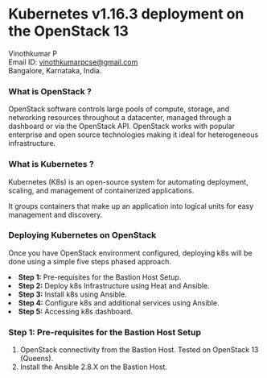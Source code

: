 # Kubernetes v1.16.3 deployment on the OpenStack 13

Vinothkumar P<br>
Email ID: vinothkumarpcse@gmail.com<br>
Bangalore, Karnataka, India.<br>

<h3>What is OpenStack ?</h3>
<p>OpenStack software controls large pools of compute, storage, and networking resources throughout a datacenter, managed through a dashboard or via the OpenStack API. OpenStack works with popular enterprise and open source technologies making it ideal for heterogeneous infrastructure.</p>
<h3>What is Kubernetes ?</h3>
<p>Kubernetes (K8s) is an open-source system for automating deployment, scaling, and management of containerized applications.</p>
<p>It groups containers that make up an application into logical units for easy management and discovery.</p>

<h3>Deploying Kubernetes on OpenStack</h3>
<p>Once you have OpenStack environment configured, deploying k8s will be done using a simple five steps phased approach.</p>

<li><b>Step 1:</b> Pre-requisites for the Bastion Host Setup.</li>
<li><b>Step 2:</b> Deploy k8s Infrastructure using Heat and Ansible.</li>
<li><b>Step 3:</b> Install k8s using Ansible.</li>
<li><b>Step 4:</b> Configure k8s and additional services using Ansible.</li>
<li><b>Step 5:</b> Accessing k8s dashboard.</li>

<h3>Step 1: Pre-requisites for the Bastion Host Setup</h3>
<ol>
  <li>OpenStack connectivity from the Bastion Host. Tested on OpenStack 13 (Queens).</li>
  <li>Install the Ansible 2.8.X on the Bastion Host.</li>
</ol>
